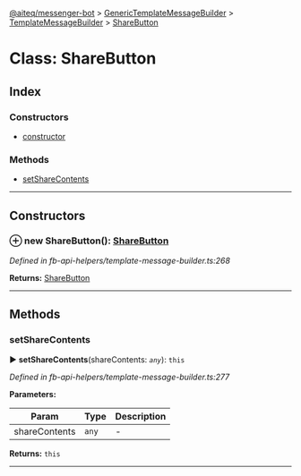 [@aiteq/messenger-bot](../README.md) > [GenericTemplateMessageBuilder](../classes/generictemplatemessagebuilder.md) > [TemplateMessageBuilder](../modules/generictemplatemessagebuilder.templatemessagebuilder.md) > [ShareButton](../classes/generictemplatemessagebuilder.templatemessagebuilder.sharebutton.md)



# Class: ShareButton

## Index

### Constructors

* [constructor](generictemplatemessagebuilder.templatemessagebuilder.sharebutton.md#constructor)


### Methods

* [setShareContents](generictemplatemessagebuilder.templatemessagebuilder.sharebutton.md#setsharecontents)



---
## Constructors
<a id="constructor"></a>


### ⊕ **new ShareButton**(): [ShareButton](generictemplatemessagebuilder.templatemessagebuilder.sharebutton.md)



*Defined in fb-api-helpers/template-message-builder.ts:268*





**Returns:** [ShareButton](generictemplatemessagebuilder.templatemessagebuilder.sharebutton.md)

---


## Methods
<a id="setsharecontents"></a>

###  setShareContents

► **setShareContents**(shareContents: *`any`*): `this`




*Defined in fb-api-helpers/template-message-builder.ts:277*



**Parameters:**

| Param | Type | Description |
| ------ | ------ | ------ |
| shareContents | `any`   |  - |





**Returns:** `this`





___


